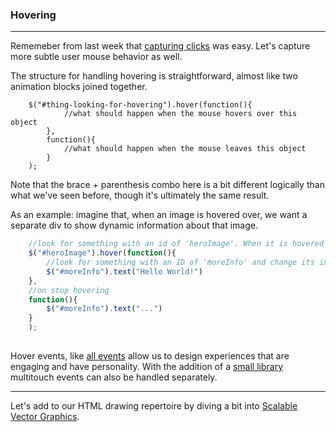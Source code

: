 ### Hovering

---

Rememeber from last week that [capturing clicks](../week4/clicks.md) was easy. Let's capture more subtle user mouse behavior as well.

The structure for handling hovering is straightforward, almost like two animation blocks joined together.

```
    $("#thing-looking-for-hovering").hover(function(){
            //what should happen when the mouse hovers over this object
        },
        function(){
            //what should happen when the mouse leaves this object
        }
    );
```

Note that the brace + parenthesis combo here is a bit different logically than what we've seen before, though it's ultimately the same result.

As an example: imagine that, when an image is hovered over, we want a separate div to show dynamic information about that image.

```js
    //look for something with an id of 'heroImage'. When it is hovered over...
    $("#heroImage").hover(function(){
        //look for something with an ID of 'moreInfo' and change its internal text
    	$("#moreInfo").text("Hello World!")
    },
    //on stop hovering
    function(){
		$("#moreInfo").text("...")
	}
    );
    
```

Hover events, like [all events](https://www.w3schools.com/jquery/jquery_events.asp) allow us to design experiences that are engaging and have personality. With the addition of a [small library](https://github.com/benmajor/jQuery-Touch-Events) multitouch events can also be handled separately.

-----

Let's add to our HTML drawing repertoire by diving a bit into [Scalable Vector Graphics](svg_basics.md).